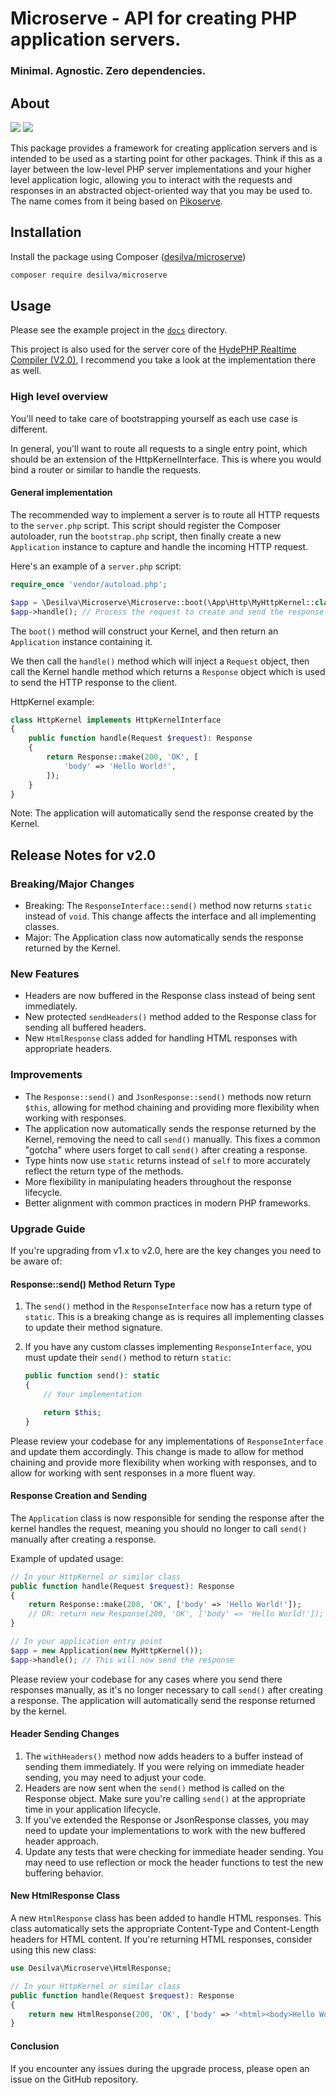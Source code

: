 # Microserve - API for creating PHP application servers.

### Minimal. Agnostic. Zero dependencies.

## About

![](https://img.shields.io/packagist/dt/desilva/microserve)
![](https://img.shields.io/packagist/v/desilva/microserve)

This package provides a framework for creating application servers and is intended to be
used as a starting point for other packages. Think if this as a layer between the low-level
PHP server implementations and your higher level application logic, allowing you to interact
with the requests and responses in an abstracted object-oriented way that you may be used to.
The name comes from it being based on [Pikoserve](https://github.com/caendesilva/pikoserve).

## Installation
Install the package using Composer ([desilva/microserve](https://packagist.org/packages/desilva/microserve))

```bash
composer require desilva/microserve
```

## Usage

Please see the example project in the [`docs`](docs/installation.md) directory.

This project is also used for the server core of the [HydePHP Realtime Compiler (V2.0)](https://github.com/hydephp/realtime-compiler),
I recommend you take a look at the implementation there as well.

### High level overview

You'll need to take care of bootstrapping yourself as each use case is different.

In general, you'll want to route all requests to a single entry point, which should
be an extension of the HttpKernelInterface. This is where you would bind a router
or similar to handle the requests.

#### General implementation

The recommended way to implement a server is to route all HTTP requests to the `server.php` script.
This script should register the Composer autoloader, run the `bootstrap.php` script, then finally
create a new `Application` instance to capture and handle the incoming HTTP request.

Here's an example of a `server.php` script:
```php
require_once 'vendor/autoload.php';

$app = \Desilva\Microserve\Microserve::boot(\App\Http\MyHttpKernel::class);
$app->handle(); // Process the request to create and send the response
```

The `boot()` method will construct your Kernel, and then return an `Application` instance containing it.

We then call the `handle()` method which will inject a `Request` object, then call the Kernel handle method
which returns a `Response` object which is used to send the HTTP response to the client.

HttpKernel example:
```php
class HttpKernel implements HttpKernelInterface
{
    public function handle(Request $request): Response
    {
        return Response::make(200, 'OK', [
            'body' => 'Hello World!',
        ]);
    }
}
```

Note: The application will automatically send the response created by the Kernel.

## Release Notes for v2.0

### Breaking/Major Changes
- Breaking: The `ResponseInterface::send()` method now returns `static` instead of `void`. This change affects the interface and all implementing classes.
- Major: The Application class now automatically sends the response returned by the Kernel.

### New Features
- Headers are now buffered in the Response class instead of being sent immediately.
- New protected `sendHeaders()` method added to the Response class for sending all buffered headers.
- New `HtmlResponse` class added for handling HTML responses with appropriate headers.

### Improvements
- The `Response::send()` and `JsonResponse::send()` methods now return `$this`, allowing for method chaining and providing more flexibility when working with responses.
- The application now automatically sends the response returned by the Kernel, removing the need to call `send()` manually. This fixes a common "gotcha" where users forget to call `send()` after creating a response.
- Type hints now use `static` returns instead of `self` to more accurately reflect the return type of the methods.
- More flexibility in manipulating headers throughout the response lifecycle.
- Better alignment with common practices in modern PHP frameworks.

### Upgrade Guide

If you're upgrading from v1.x to v2.0, here are the key changes you need to be aware of:

#### Response::send() Method Return Type

1. The `send()` method in the `ResponseInterface` now has a return type of `static`. This is a breaking change as is requires all implementing classes to update their method signature.
2. If you have any custom classes implementing `ResponseInterface`, you must update their `send()` method to return `static`:

   ```php
   public function send(): static
   {
       // Your implementation

       return $this;
   }
   ```

Please review your codebase for any implementations of `ResponseInterface` and update them accordingly. This change is made to allow for method chaining and provide more flexibility when working with responses, and to allow for working with sent responses in a more fluent way.

#### Response Creation and Sending

The `Application` class is now responsible for sending the response after the kernel handles the request, meaning you should no longer to call `send()` manually after creating a response.

Example of updated usage:

```php
// In your HttpKernel or similar class
public function handle(Request $request): Response
{
    return Response::make(200, 'OK', ['body' => 'Hello World!']);
    // OR: return new Response(200, 'OK', ['body' => 'Hello World!']);
}

// In your application entry point
$app = new Application(new MyHttpKernel());
$app->handle(); // This will now send the response
```

Please review your codebase for any cases where you send there responses manually, as it's no longer necessary to call `send()` after creating a response. The application will automatically send the response returned by the kernel.

#### Header Sending Changes

1. The `withHeaders()` method now adds headers to a buffer instead of sending them immediately. If you were relying on immediate header sending, you may need to adjust your code.
2. Headers are now sent when the `send()` method is called on the Response object. Make sure you're calling `send()` at the appropriate time in your application lifecycle.
3. If you've extended the Response or JsonResponse classes, you may need to update your implementations to work with the new buffered header approach.
4. Update any tests that were checking for immediate header sending. You may need to use reflection or mock the header functions to test the new buffering behavior.

#### New HtmlResponse Class

A new `HtmlResponse` class has been added to handle HTML responses. This class automatically sets the appropriate Content-Type and Content-Length headers for HTML content. If you're returning HTML responses, consider using this new class:

```php
use Desilva\Microserve\HtmlResponse;

// In your HttpKernel or similar class
public function handle(Request $request): Response
{
    return new HtmlResponse(200, 'OK', ['body' => '<html><body>Hello World!</body></html>']);
}
```

#### Conclusion

If you encounter any issues during the upgrade process, please open an issue on the GitHub repository.
